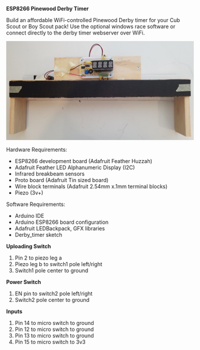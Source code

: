 **ESP8266 Pinewood Derby Timer**

Build an affordable WiFi-controlled Pinewood Derby timer for your Cub Scout or Boy Scout pack! Use the optional windows race software or connect directly to the derby timer webserver over WiFi.

![Screenshot](timer.jpg)

Hardware Requirements:
* ESP8266 development board (Adafruit Feather Huzzah)
* Adafruit Feather LED Alphanumeric Display (I2C)
* Infrared breakbeam sensors
* Proto board (Adafruit Tin sized board)
* Wire block terminals (Adafruit 2.54mm x.1mm terminal blocks)
* Piezo (3v+)

Software Requirements:
* Arduino IDE
* Arduino ESP8266 board configuration
* Adafruit LEDBackpack, GFX libraries
* Derby_timer sketch 


**Uploading Switch**  
1. Pin 2 to piezo leg a  
2. Piezo leg b to switch1 pole left/right  
3. Switch1 pole center to ground  

**Power Switch**  
1. EN pin to switch2 pole left/right  
2. Switch2 pole center to ground  

**Inputs**  
1. Pin 14 to micro switch to ground  
2. Pin 12 to micro switch to ground  
3. Pin 13 to micro switch to ground  
4. Pin 15 to micro switch to 3v3  
